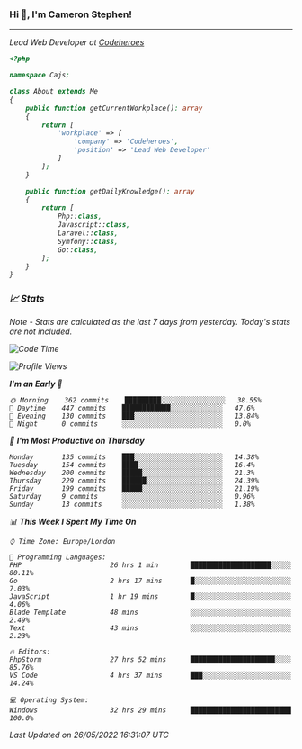 ### Hi 👋, I'm Cameron Stephen!
<hr>
<p><em>Lead Web Developer at <a href="https://codeheroes.co.uk">Codeheroes</a></p>


```php
<?php

namespace Cajs;

class About extends Me
{
    public function getCurrentWorkplace(): array
    {
        return [
            'workplace' => [
                'company' => 'Codeheroes',
                'position' => 'Lead Web Developer'
            ]
        ];
    }

    public function getDailyKnowledge(): array
    {
        return [
            Php::class,
            Javascript::class,
            Laravel::class,
            Symfony::class,
            Go::class,
        ];
    }
}
```

### 📈 Stats
<p><em>Note - Stats are calculated as the last 7 days from yesterday. Today's stats are not included.</em></p>


<!--START_SECTION:waka-->
![Code Time](http://img.shields.io/badge/Code%20Time-2%2C915%20hrs%209%20mins-blue)

![Profile Views](http://img.shields.io/badge/Profile%20Views-0-blue)

**I'm an Early 🐤** 

```text
🌞 Morning    362 commits    █████████░░░░░░░░░░░░░░░░   38.55% 
🌆 Daytime    447 commits    ████████████░░░░░░░░░░░░░   47.6% 
🌃 Evening    130 commits    ███░░░░░░░░░░░░░░░░░░░░░░   13.84% 
🌙 Night      0 commits      ░░░░░░░░░░░░░░░░░░░░░░░░░   0.0%

```
📅 **I'm Most Productive on Thursday** 

```text
Monday       135 commits    ███░░░░░░░░░░░░░░░░░░░░░░   14.38% 
Tuesday      154 commits    ████░░░░░░░░░░░░░░░░░░░░░   16.4% 
Wednesday    200 commits    █████░░░░░░░░░░░░░░░░░░░░   21.3% 
Thursday     229 commits    ██████░░░░░░░░░░░░░░░░░░░   24.39% 
Friday       199 commits    █████░░░░░░░░░░░░░░░░░░░░   21.19% 
Saturday     9 commits      ░░░░░░░░░░░░░░░░░░░░░░░░░   0.96% 
Sunday       13 commits     ░░░░░░░░░░░░░░░░░░░░░░░░░   1.38%

```


📊 **This Week I Spent My Time On** 

```text
⌚︎ Time Zone: Europe/London

💬 Programming Languages: 
PHP                      26 hrs 1 min        ████████████████████░░░░░   80.11% 
Go                       2 hrs 17 mins       █░░░░░░░░░░░░░░░░░░░░░░░░   7.03% 
JavaScript               1 hr 19 mins        █░░░░░░░░░░░░░░░░░░░░░░░░   4.06% 
Blade Template           48 mins             ░░░░░░░░░░░░░░░░░░░░░░░░░   2.49% 
Text                     43 mins             ░░░░░░░░░░░░░░░░░░░░░░░░░   2.23%

🔥 Editors: 
PhpStorm                 27 hrs 52 mins      █████████████████████░░░░   85.76% 
VS Code                  4 hrs 37 mins       ███░░░░░░░░░░░░░░░░░░░░░░   14.24%

💻 Operating System: 
Windows                  32 hrs 29 mins      █████████████████████████   100.0%

```


 Last Updated on 26/05/2022 16:31:07 UTC
<!--END_SECTION:waka-->
